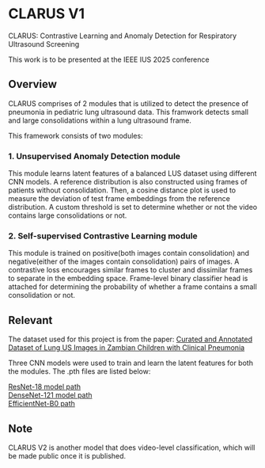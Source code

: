 
# CLARUS V1

CLARUS: Contrastive Learning and Anomaly Detection for Respiratory Ultrasound Screening 

This work is to be presented at the IEEE IUS 2025 conference


## Overview

CLARUS comprises of 2 modules that is utilized to detect the presence of pneumonia in pediatric lung ultrasound data. This framwork detects small and large consolidations within a lung ultrasound frame.

This framework consists of two modules:
### 1. Unsupervised Anomaly Detection module 
This module learns latent features of a balanced LUS dataset using different CNN models. A reference distribution is also constructed using frames of patients without consolidation. Then, a cosine distance plot is used to measure the deviation of test frame embeddings from the reference distribution. A custom threshold is set to determine whether or not the video contains large consolidations or not. 
 

### 2. Self-supervised Contrastive Learning module 

This module is trained on positive(both images contain consolidation) and negative(either of the images contain consolidation) pairs of images. A contrastive loss encourages similar frames to cluster and dissimilar frames to separate in the embedding space. Frame-level binary classifier head is attached for determining the probability of whether a frame contains a small consolidation or not.


## Relevant

The dataset used for this project is from the paper: [Curated and Annotated Dataset of Lung US Images in Zambian Children with Clinical Pneumonia](https://pubmed.ncbi.nlm.nih.gov/38381039/)

Three CNN models were used to train and learn the latent features for both the modules. The .pth files are listed below:

[ResNet-18 model path](https://www.dropbox.com/scl/fi/0pp83yfrg10p7bigar9r4/trained_resnet18_contrastive_with_classifier_ssl.pth?rlkey=sdxj5uarxyw9ibv5lsw9u0ctr&st=cinbdjs9&dl=0)\
[DenseNet-121 model path](https://www.dropbox.com/scl/fi/n574ewhk0l0bnotjnm24q/trained_densenet121_contrastive_with_classifier_ssl.pth?rlkey=vycfaqgj38k5zhg345tzl5r94&st=zqkbr932&dl=0)\
[EfficientNet-B0 path](https://www.dropbox.com/scl/fi/c062f5yikd2wbice7wowb/trained_efficientnet_contrastive_with_classifier_ssl.pth?rlkey=kropnhj6g74l0no2cphtwpey4&st=1dr3mhuk&dl=0)

## Note
CLARUS V2 is another model that does video-level classification, which will be made public once it is published.
